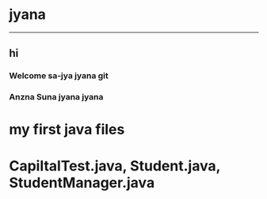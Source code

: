 # jyana
***
## hi 
### Welcome sa-jya jyana git 
### Anzna Suna jyana jyana
# my first java files
# CapiltalTest.java, Student.java, StudentManager.java
